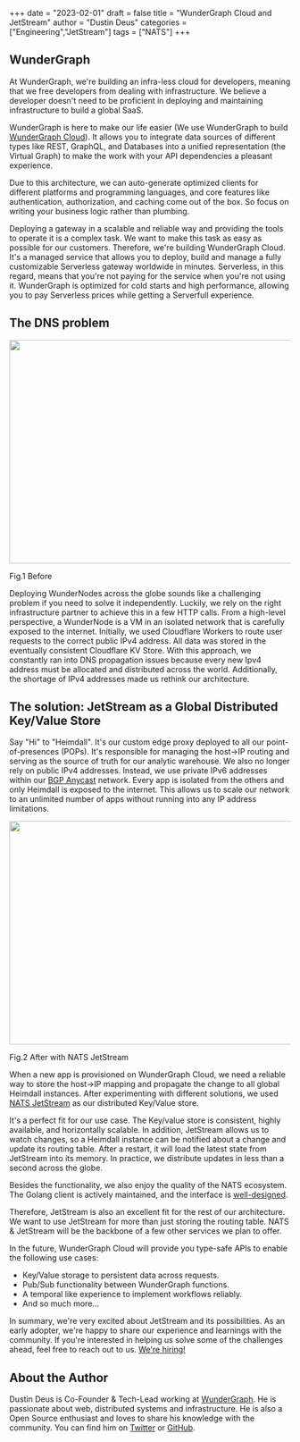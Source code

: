 +++
date = "2023-02-01"
draft = false
title = "WunderGraph Cloud and JetStream"
author = "Dustin Deus"
categories = ["Engineering","JetStream"]
tags = ["NATS"]
+++

## WunderGraph

At WunderGraph, we're building an infra-less cloud for developers, meaning that we free developers from dealing with infrastructure. We believe a developer doesn't need to be proficient in deploying and maintaining infrastructure to build a global SaaS.

WunderGraph is here to make our life easier (We use WunderGraph to build [WunderGraph Cloud](https://wundergraph.com/)). It allows you to integrate data sources of different types like REST, GraphQL, and Databases into a unified representation (the Virtual Graph) to make the work with your API dependencies a pleasant experience.

Due to this architecture, we can auto-generate optimized clients for different platforms and programming languages, and core features like authentication, authorization, and caching come out of the box. So focus on writing your business logic rather than plumbing.

Deploying a gateway in a scalable and reliable way and providing the tools to operate it is a complex task. We want to make this task as easy as possible for our customers. Therefore, we're building WunderGraph Cloud. It's a managed service that allows you to deploy, build and manage a fully customizable Serverless gateway worldwide in minutes. Serverless, in this regard, means that you're not paying for the service when you're not using it. WunderGraph is optimized for cold starts and high performance, allowing you to pay Serverless prices while getting a Serverfull experience.

## The DNS problem

<img class="img-responsive center-block" src="/img/blog/wundergraph-cloud-jetstream/before.png" title="before" alt="" height="400" width="600"> <figcaption>Fig.1 Before</figcaption>

Deploying WunderNodes across the globe sounds like a challenging problem if you need to solve it independently. Luckily, we rely on the right infrastructure partner to achieve this in a few HTTP calls.
From a high-level perspective, a WunderNode is a VM in an isolated network that is carefully exposed to the internet. Initially, we used Cloudflare Workers to route user requests to the correct public IPv4 address. All data was stored in the eventually consistent Cloudflare KV Store. With this approach, we constantly ran into DNS propagation issues because every new Ipv4 address must be allocated and distributed across the world. Additionally, the shortage of IPv4 addresses made us rethink our architecture.

## The solution: JetStream as a Global Distributed Key/Value Store

Say "Hi" to "Heimdall". It's our custom edge proxy deployed to all our point-of-presences (POPs). It's responsible for managing the host->IP routing and serving as the source of truth for our analytic warehouse. We also no longer rely on public IPv4 addresses. Instead, we use private IPv6 addresses within our [BGP Anycast](https://en.wikipedia.org/wiki/Anycast) network. Every app is isolated from the others and only Heimdall is exposed to the internet. This allows us to scale our network to an unlimited number of apps without running into any IP address limitations.

<img class="img-responsive center-block" src="/img/blog/wundergraph-cloud-jetstream/after.png" alt="" height="400" width="600"><figcaption>Fig.2 After with NATS JetStream</figcaption>

When a new app is provisioned on WunderGraph Cloud, we need a reliable way to store the host->IP mapping and propagate the change to all global Heimdall instances. After experimenting with different solutions, we used [NATS JetStream](https://docs.nats.io/nats-concepts/jetstream) as our distributed Key/Value store.

It's a perfect fit for our use case. The Key/value store is consistent, highly available, and horizontally scalable. In addition, JetStream allows us to watch changes, so a Heimdall instance can be notified about a change and update its routing table. After a restart, it will load the latest state from JetStream into its memory. In practice, we distribute updates in less than a second across the globe.

Besides the functionality, we also enjoy the quality of the NATS ecosystem. The Golang client is actively maintained, and the interface is [well-designed](https://twitter.com/dustindeus/status/1613203957857361920).

Therefore, JetStream is also an excellent fit for the rest of our architecture. We want to use JetStream for more than just storing the routing table. NATS & JetStream will be the backbone of a few other services we plan to offer.

In the future, WunderGraph Cloud will provide you type-safe APIs to enable the following use cases:

- Key/Value storage to persistent data across requests.
- Pub/Sub functionality between WunderGraph functions.
- A temporal like experience to implement workflows reliably.
- And so much more...

In summary, we're very excited about JetStream and its possibilities. As an early adopter, we're happy to share our experience and learnings with the community.
If you're interested in helping us solve some of the challenges ahead, feel free to reach out to us. [We're hiring!](https://wundergraph.com/jobs)

## About the Author

Dustin Deus is Co-Founder & Tech-Lead working at [WunderGraph](https://wundergraph.com/). He is passionate about web, distributed systems and infrastructure. He is also a Open Source enthusiast and loves to share his knowledge with the community. You can find him on [Twitter](https://twitter.com/dustindeus) or [GitHub](https://github.com/StarpTech).
